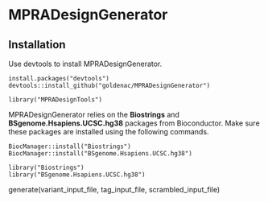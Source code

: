 # MPRADesignGenerator

## Installation ##

Use devtools to install MPRADesignGenerator. 
```
install.packages("devtools")
devtools::install_github("goldenac/MPRADesignGenerator")

library("MPRADesignTools")
```
MPRADesignGenerator relies on the **Biostrings** and **BSgenome.Hsapiens.UCSC.hg38** packages from Bioconductor. Make sure these packages are installed using the following commands.
```
BiocManager::install("Biostrings")
BiocManager::install("BSgenome.Hsapiens.UCSC.hg38")

library("Biostrings")
library("BSgenome.Hsapiens.UCSC.hg38")
```

generate(variant_input_file, tag_input_file, scrambled_input_file)
